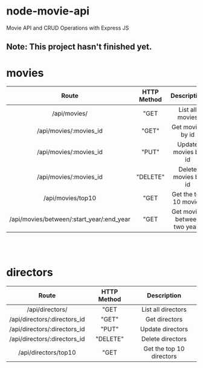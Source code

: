 # node-movie-api
Movie API and CRUD Operations with Express JS

## Note: This project hasn't finished yet.


# movies


| Route         | HTTP Method   | Description  |
| :-------------: |:-------------:| :-----:|
| /api/movies/   | "GET          | List all movies |
| /api/movies/:movies_id   | "GET"          | Get movies by id |
| /api/movies/:movies_id   | "PUT"          | Update movies by id |
| /api/movies/:movies_id   | "DELETE"          | Delete movies by id |
| /api/movies/top10   | "GET          | Get the top 10 movies |
| /api/movies/between/:start_year/:end_year   | "GET          |Get movies between two years |

<br>
<br>



# directors


| Route         | HTTP Method   | Description  |
| :-------------: |:-------------:| :-----:|
| /api/directors/   | "GET          | List all directors |
| /api/directors/:directors_id   | "GET"          | Get directors |
| /api/directors/:directors_id   | "PUT"          | Update directors |
| /api/directors/:directors_id   | "DELETE"          | Delete directors |
| /api/directors/top10   | "GET          | Get the top 10 directors |
